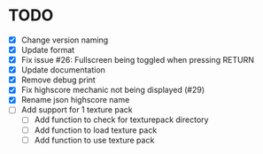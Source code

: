 # TODO

* [x] Change version naming
* [x] Update format
* [x] Fix issue #26: Fullscreen being toggled when pressing RETURN
* [x] Update documentation
* [x] Remove debug print
* [x] Fix highscore mechanic not being displayed (#29)
* [x] Rename json highscore name
* [ ] Add support for 1 texture pack
  * [ ] Add function to check for texturepack directory
  * [ ] Add function to load texture pack
  * [ ] Add function to use texture pack
